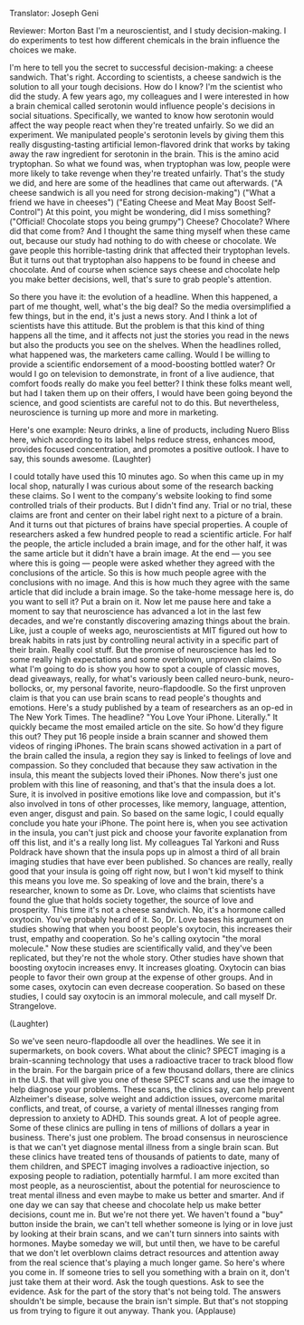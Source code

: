 

Translator: Joseph Geni

Reviewer: Morton Bast
I&#39;m a neuroscientist, and I study decision-making.
I do experiments to test how different chemicals
in the brain influence the choices we make.

I&#39;m here to tell you the secret to successful decision-making:
a cheese sandwich.
That&#39;s right. According to scientists, a cheese sandwich
is the solution to all your tough decisions.
How do I know? I&#39;m the scientist who did the study.
A few years ago, my colleagues and I were interested
in how a brain chemical called serotonin
would influence people&#39;s decisions in social situations.
Specifically, we wanted to know how serotonin would affect
the way people react when they&#39;re treated unfairly.
So we did an experiment.
We manipulated people&#39;s serotonin levels by giving them
this really disgusting-tasting artificial lemon-flavored drink
that works by taking away the raw ingredient for serotonin
in the brain.
This is the amino acid tryptophan.
So what we found was, when tryptophan was low,
people were more likely to take revenge
when they&#39;re treated unfairly.
That&#39;s the study we did, and here are some of the headlines
that came out afterwards.
(&quot;A cheese sandwich is all you need for strong decision-making&quot;)
(&quot;What a friend we have in cheeses&quot;)
(&quot;Eating Cheese and Meat May Boost Self-Control&quot;) At this point, you might be wondering, did I miss something?
(&quot;Official! Chocolate stops you being grumpy&quot;) Cheese? Chocolate? Where did that come from?
And I thought the same thing myself when these came out,
because our study had nothing to do with cheese or chocolate.
We gave people this horrible-tasting drink
that affected their tryptophan levels.
But it turns out that tryptophan also happens to be found
in cheese and chocolate.
And of course when science says cheese and chocolate
help you make better decisions, well, that&#39;s sure to grab people&#39;s attention.

So there you have it:
the evolution of a headline.
When this happened, a part of me thought, well,
what&#39;s the big deal?
So the media oversimplified a few things, but in the end,
it&#39;s just a news story.
And I think a lot of scientists have this attitude.
But the problem is that this kind of thing happens all the time,
and it affects not just the stories you read in the news
but also the products you see on the shelves.
When the headlines rolled, what happened was,
the marketers came calling.
Would I be willing to provide a scientific endorsement
of a mood-boosting bottled water?
Or would I go on television to demonstrate,
in front of a live audience,
that comfort foods really do make you feel better?
I think these folks meant well, but had I taken them up on their offers,
I would have been going beyond the science,
and good scientists are careful not to do this.
But nevertheless, neuroscience is turning up more and more in marketing.

Here&#39;s one example: Neuro drinks,
a line of products, including Nuero Bliss here,
which according to its label helps reduce stress,
enhances mood, provides focused concentration,
and promotes a positive outlook.
I have to say, this sounds awesome. 
(Laughter)

I could totally have used this 10 minutes ago.
So when this came up in my local shop, naturally I was
curious about some of the research backing these claims.
So I went to the company&#39;s website looking to find
some controlled trials of their products.
But I didn&#39;t find any.
Trial or no trial, these claims are front and center
on their label right next to a picture of a brain.
And it turns out that pictures of brains have special properties.
A couple of researchers asked a few hundred people
to read a scientific article.
For half the people, the article included a brain image,
and for the other half, it was the same article
but it didn&#39;t have a brain image.
At the end — you see where this is going —
people were asked whether they agreed
with the conclusions of the article.
So this is how much people agree with the conclusions
with no image.
And this is how much they agree with the same article
that did include a brain image.
So the take-home message here is,
do you want to sell it? Put a brain on it.
Now let me pause here and take a moment to say that
neuroscience has advanced a lot in the last few decades,
and we&#39;re constantly discovering amazing things
about the brain.
Like, just a couple of weeks ago, neuroscientists at MIT
figured out how to break habits in rats
just by controlling neural activity in a specific part of their brain.
Really cool stuff.
But the promise of neuroscience has led to some really
high expectations and some overblown, unproven claims.
So what I&#39;m going to do is show you how to spot
a couple of classic moves, dead giveaways, really,
for what&#39;s variously been called neuro-bunk,
neuro-bollocks, or, my personal favorite, neuro-flapdoodle.
So the first unproven claim is that you can use brain scans
to read people&#39;s thoughts and emotions.
Here&#39;s a study published by a team of researchers
as an op-ed in The New York Times.
The headline? &quot;You Love Your iPhone. Literally.&quot;
It quickly became the most emailed article on the site.
So how&#39;d they figure this out?
They put 16 people inside a brain scanner
and showed them videos of ringing iPhones.
The brain scans showed activation in a part of the brain
called the insula, a region they say
is linked to feelings of love and compassion.
So they concluded that because they saw activation in the insula,
this meant the subjects loved their iPhones.
Now there&#39;s just one problem with this line of reasoning,
and that&#39;s that the insula does a lot.
Sure, it is involved in positive emotions
like love and compassion,
but it&#39;s also involved in tons of other processes,
like memory, language, attention,
even anger, disgust and pain.
So based on the same logic, I could equally conclude
you hate your iPhone.
The point here is, when you see activation in the insula,
you can&#39;t just pick and choose your favorite explanation
from off this list, and it&#39;s a really long list.
My colleagues Tal Yarkoni and Russ Poldrack
have shown that the insula pops up in almost a third
of all brain imaging studies that have ever been published.
So chances are really, really good
that your insula is going off right now,
but I won&#39;t kid myself
to think this means you love me.
So speaking of love and the brain,
there&#39;s a researcher, known to some as Dr. Love,
who claims that scientists have found the glue
that holds society together,
the source of love and prosperity.
This time it&#39;s not a cheese sandwich.
No, it&#39;s a hormone called oxytocin.
You&#39;ve probably heard of it.
So, Dr. Love bases his argument on studies showing
that when you boost people&#39;s oxytocin,
this increases their trust, empathy and cooperation.
So he&#39;s calling oxytocin &quot;the moral molecule.&quot;
Now these studies are scientifically valid,
and they&#39;ve been replicated, but they&#39;re not the whole story.
Other studies have shown that boosting oxytocin
increases envy. It increases gloating.
Oxytocin can bias people to favor their own group
at the expense of other groups.
And in some cases, oxytocin can even decrease cooperation.
So based on these studies, I could say oxytocin
is an immoral molecule, and call myself Dr. Strangelove.

(Laughter)

So we&#39;ve seen neuro-flapdoodle all over the headlines.
We see it in supermarkets, on book covers.
What about the clinic?
SPECT imaging is a brain-scanning technology
that uses a radioactive tracer
to track blood flow in the brain.
For the bargain price of a few thousand dollars,
there are clinics in the U.S. that will give you
one of these SPECT scans and use the image
to help diagnose your problems.
These scans, the clinics say, can help
prevent Alzheimer&#39;s disease,
solve weight and addiction issues,
overcome marital conflicts,
and treat, of course, a variety of mental illnesses
ranging from depression to anxiety to ADHD.
This sounds great. A lot of people agree.
Some of these clinics are pulling in tens of millions
of dollars a year in business.
There&#39;s just one problem.
The broad consensus in neuroscience
is that we can&#39;t yet diagnose mental illness
from a single brain scan.
But these clinics have treated
tens of thousands of patients to date,
many of them children,
and SPECT imaging involves a radioactive injection,
so exposing people to radiation, potentially harmful.
I am more excited than most people, as a neuroscientist,
about the potential for neuroscience to treat mental illness
and even maybe to make us better and smarter.
And if one day we can say that cheese and chocolate
help us make better decisions, count me in.
But we&#39;re not there yet.
We haven&#39;t found a &quot;buy&quot; button inside the brain,
we can&#39;t tell whether someone is lying or in love
just by looking at their brain scans,
and we can&#39;t turn sinners into saints with hormones.
Maybe someday we will, but until then,
we have to be careful that we don&#39;t let overblown claims
detract resources and attention away from the real science
that&#39;s playing a much longer game.
So here&#39;s where you come in.
If someone tries to sell you something with a brain on it,
don&#39;t just take them at their word.
Ask the tough questions. Ask to see the evidence.
Ask for the part of the story that&#39;s not being told.
The answers shouldn&#39;t be simple, because the brain isn&#39;t simple.
But that&#39;s not stopping us from trying to figure it out anyway.
Thank you. 
(Applause)

